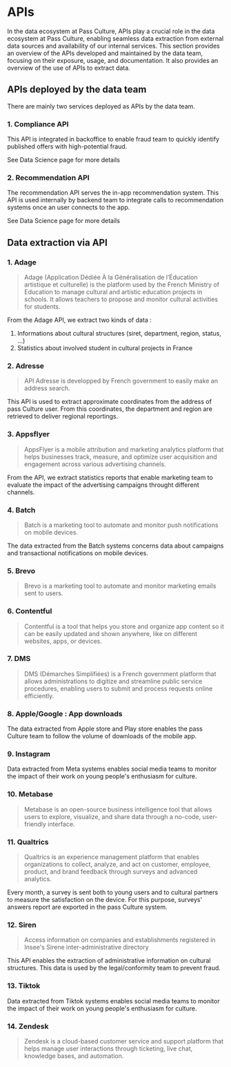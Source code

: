 # APIs

In the data ecosystem at Pass Culture, APIs play a crucial role in the data ecosystem at Pass Culture, enabling seamless data extraction from external data sources and availability of our internal services. This section provides an overview of the APIs developed and maintained by the data team, focusing on their exposure, usage, and documentation. It also provides an overview of the use of APIs to extract data.

## APIs deployed by the data team
There are mainly two services deployed as APIs by the data team.
### 1. Compliance API
This API is integrated in backoffice to enable fraud team to quickly identify published offers with high-potential fraud.

See Data Science page for more details

### 2. Recommendation API
The recommendation API serves the in-app recommendation system. This API is used internally by backend team to integrate calls to recommendation systems once an user connects to the app.

See Data Science page for more details

## Data extraction via API

### 1. Adage
> Adage (Application Dédiée À la Généralisation de l’Éducation artistique et culturelle) is the platform used by the French Ministry of Education to manage cultural and artistic education projects in schools. It allows teachers to propose and monitor cultural activities for students.

From the Adage API, we extract two kinds of data :
1. Informations about cultural structures (siret, department, region, status, ...)
2. Statistics about involved student in cultural projects in France

### 2. Adresse
> API Adresse is developped by French government to easily make an address search.

This API is used to extract approximate coordinates from the address of pass Culture user. From this coordinates, the department and region are retrieved to deliver regional reportings.

### 3. Appsflyer
> AppsFlyer is a mobile attribution and marketing analytics platform that helps businesses track, measure, and optimize user acquisition and engagement across various advertising channels.

From the API, we extract statistics reports that enable marketing team to evaluate the impact of the advertising campaigns throught different channels.

### 4. Batch
> Batch is a marketing tool to automate and monitor push notifications on mobile devices.

The data extracted from the Batch systems concerns data about campaigns and transactional notifications on mobile devices.

### 5. Brevo
> Brevo is a marketing tool to automate and monitor marketing emails sent to users.

### 6. Contentful
> Contentful is a tool that helps you store and organize app content so it can be easily updated and shown anywhere, like on different websites, apps, or devices.

### 7. DMS
> DMS (Démarches Simplifiées) is a French government platform that allows administrations to digitize and streamline public service procedures, enabling users to submit and process requests online efficiently.

### 8. Apple/Google : App downloads
The data extracted from Apple store and Play store enables the pass Culture team to follow the volume of downloads of the mobile app.

### 9. Instagram
Data extracted from Meta systems enables social media teams to monitor the impact of their work on young people's enthusiasm for culture.

### 10. Metabase
> Metabase is an open-source business intelligence tool that allows users to explore, visualize, and share data through a no-code, user-friendly interface.

### 11. Qualtrics
> Qualtrics is an experience management platform that enables organizations to collect, analyze, and act on customer, employee, product, and brand feedback through surveys and advanced analytics.

Every month, a survey is sent both to young users and to cultural partners to measure the satisfaction on the device. For this purpose, surveys' answers report are exported in the pass Culture system.

### 12. Siren
> Access information on companies and establishments registered in Insee's Sirene inter-administrative directory

This API enables the extraction of administrative information on cultural structures. This data is used by the legal/conformity team to prevent fraud.

### 13. Tiktok

Data extracted from Tiktok systems enables social media teams to monitor the impact of their work on young people's enthusiasm for culture.

### 14. Zendesk
> Zendesk is a cloud-based customer service and support platform that helps manage user interactions through ticketing, live chat, knowledge bases, and automation.
